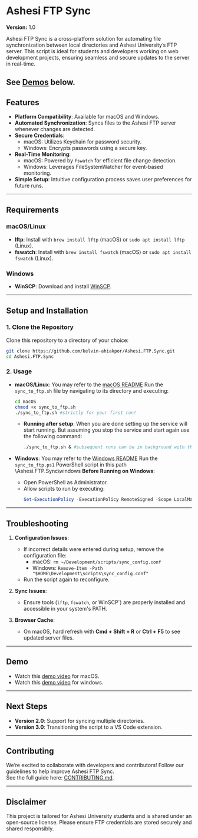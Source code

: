 
# Ashesi FTP Sync

**Version:** 1.0

Ashesi FTP Sync is a cross-platform solution for automating file synchronization between local directories and Ashesi University’s FTP server. This script is ideal for students and developers working on web development projects, ensuring seamless and secure updates to the server in real-time.  

See [Demos](#demo) below.
---

## Features

- **Platform Compatibility**: Available for macOS and Windows.
- **Automated Synchronization**: Syncs files to the Ashesi FTP server whenever changes are detected.
- **Secure Credentials**:
  - macOS: Utilizes Keychain for password security.
  - Windows: Encrypts passwords using a secure key.
- **Real-Time Monitoring**:
  - macOS: Powered by `fswatch` for efficient file change detection.
  - Windows: Leverages FileSystemWatcher for event-based monitoring.
- **Simple Setup**: Intuitive configuration process saves user preferences for future runs.

---

## Requirements

### macOS/Linux
- **lftp**: Install with `brew install lftp` (macOS) or `sudo apt install lftp` (Linux).
- **fswatch**: Install with `brew install fswatch` (macOS) or `sudo apt install fswatch` (Linux).

### Windows
- **WinSCP**: Download and install [WinSCP](https://winscp.net/eng/download.php).

---

## Setup and Installation

### 1. Clone the Repository
Clone this repository to a directory of your choice:
```bash
git clone https://github.com/kelvin-ahiakpor/Ashesi.FTP.Sync.git
cd Ashesi.FTP.Sync
```

### 2. Usage
- **macOS/Linux**: 
    You may refer to the [macOS README](./README.md)
    Run the `sync_to_ftp.sh` file by navigating to its directory and executing:
    ```bash
    cd macOS
    chmod +x sync_to_ftp.sh
    ./sync_to_ftp.sh #strictly for your first run!
    ```

  * **Running after setup**: When you are done setting up the service will start running. But assuming you stop the service and start again use the following command:
    ```bash
    ./sync_to_ftp.sh & #subsequent runs can be in background with the added &
    ```

- **Windows**: 
    You may refer to the [Windows README](./README.md)
    Run the `sync_to_ftp.ps1` PowerShell script in this path \Ashesi.FTP.Sync\windows
    **Before Running on Windows**:
    - Open PowerShell as Administrator.
    - Allow scripts to run by executing:
        ```powershell
        Set-ExecutionPolicy -ExecutionPolicy RemoteSigned -Scope LocalMachine
        ```

---

## Troubleshooting

1. **Configuration Issues**:
   - If incorrect details were entered during setup, remove the configuration file:
     - macOS: `rm ~/Development/scripts/sync_config.conf`
     - Windows: `Remove-Item -Path "$HOME\Development\scripts\sync_config.conf"`
   - Run the script again to reconfigure.

2. **Sync Issues**:
   - Ensure tools (`lftp`, `fswatch`, or WinSCP`) are properly installed and accessible in your system's PATH.

3. **Browser Cache**:
   - On macOS, hard refresh with **Cmd + Shift + R** or **Ctrl + F5** to see updated server files.

---

## Demo
- Watch this [demo video](https://youtu.be/LkYsw2BG1e4) for macOS.  
- Watch this [demo video](https://youtu.be/ie83a7R-fuY) for windows.

---

## Next Steps

- **Version 2.0**: Support for syncing multiple directories.
- **Version 3.0**: Transitioning the script to a VS Code extension.

---

## Contributing

We’re excited to collaborate with developers and contributors! Follow our guidelines to help improve Ashesi FTP Sync.  
See the full guide here: [CONTRIBUTING.md](./CONTRIBUTING.md).


---

## Disclaimer

This project is tailored for Ashesi University students and is shared under an open-source license. Please ensure FTP credentials are stored securely and shared responsibly.
